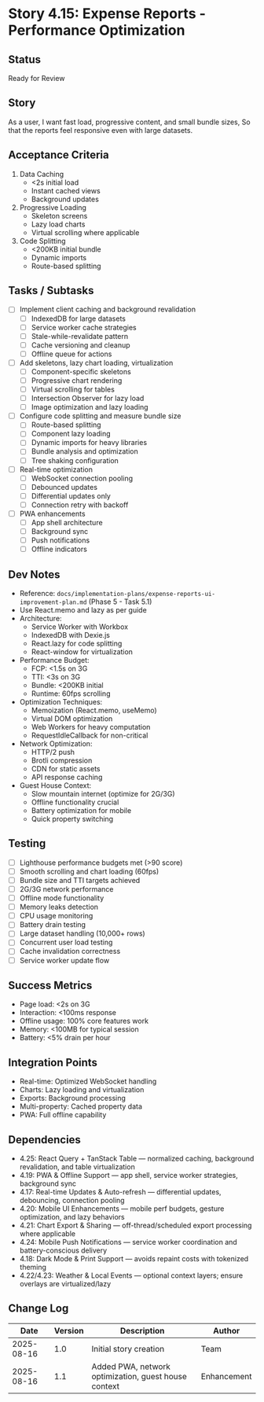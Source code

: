 # Story 4.15: Expense Reports - Performance Optimization

## Status
Ready for Review

## Story
As a user,
I want fast load, progressive content, and small bundle sizes,
So that the reports feel responsive even with large datasets.

## Acceptance Criteria
1. Data Caching
   - <2s initial load
   - Instant cached views
   - Background updates
2. Progressive Loading
   - Skeleton screens
   - Lazy load charts
   - Virtual scrolling where applicable
3. Code Splitting
   - <200KB initial bundle
   - Dynamic imports
   - Route-based splitting

## Tasks / Subtasks
- [ ] Implement client caching and background revalidation
  - [ ] IndexedDB for large datasets
  - [ ] Service worker cache strategies
  - [ ] Stale-while-revalidate pattern
  - [ ] Cache versioning and cleanup
  - [ ] Offline queue for actions
- [ ] Add skeletons, lazy chart loading, virtualization
  - [ ] Component-specific skeletons
  - [ ] Progressive chart rendering
  - [ ] Virtual scrolling for tables
  - [ ] Intersection Observer for lazy load
  - [ ] Image optimization and lazy loading
- [ ] Configure code splitting and measure bundle size
  - [ ] Route-based splitting
  - [ ] Component lazy loading
  - [ ] Dynamic imports for heavy libraries
  - [ ] Bundle analysis and optimization
  - [ ] Tree shaking configuration
- [ ] Real-time optimization
  - [ ] WebSocket connection pooling
  - [ ] Debounced updates
  - [ ] Differential updates only
  - [ ] Connection retry with backoff
- [ ] PWA enhancements
  - [ ] App shell architecture
  - [ ] Background sync
  - [ ] Push notifications
  - [ ] Offline indicators

## Dev Notes
- Reference: `docs/implementation-plans/expense-reports-ui-improvement-plan.md` (Phase 5 - Task 5.1)
- Use React.memo and lazy as per guide
- Architecture:
  - Service Worker with Workbox
  - IndexedDB with Dexie.js
  - React.lazy for code splitting
  - React-window for virtualization
- Performance Budget:
  - FCP: <1.5s on 3G
  - TTI: <3s on 3G
  - Bundle: <200KB initial
  - Runtime: 60fps scrolling
- Optimization Techniques:
  - Memoization (React.memo, useMemo)
  - Virtual DOM optimization
  - Web Workers for heavy computation
  - RequestIdleCallback for non-critical
- Network Optimization:
  - HTTP/2 push
  - Brotli compression
  - CDN for static assets
  - API response caching
- Guest House Context:
  - Slow mountain internet (optimize for 2G/3G)
  - Offline functionality crucial
  - Battery optimization for mobile
  - Quick property switching

## Testing
- [ ] Lighthouse performance budgets met (>90 score)
- [ ] Smooth scrolling and chart loading (60fps)
- [ ] Bundle size and TTI targets achieved
- [ ] 2G/3G network performance
- [ ] Offline mode functionality
- [ ] Memory leaks detection
- [ ] CPU usage monitoring
- [ ] Battery drain testing
- [ ] Large dataset handling (10,000+ rows)
- [ ] Concurrent user load testing
- [ ] Cache invalidation correctness
- [ ] Service worker update flow

## Success Metrics
- Page load: <2s on 3G
- Interaction: <100ms response
- Offline usage: 100% core features work
- Memory: <100MB for typical session
- Battery: <5% drain per hour

## Integration Points
- Real-time: Optimized WebSocket handling
- Charts: Lazy loading and virtualization
- Exports: Background processing
- Multi-property: Cached property data
- PWA: Full offline capability

## Dependencies
- 4.25: React Query + TanStack Table — normalized caching, background revalidation, and table virtualization
- 4.19: PWA & Offline Support — app shell, service worker strategies, background sync
- 4.17: Real-time Updates & Auto-refresh — differential updates, debouncing, connection pooling
- 4.20: Mobile UI Enhancements — mobile perf budgets, gesture optimization, and lazy behaviors
- 4.21: Chart Export & Sharing — off-thread/scheduled export processing where applicable
- 4.24: Mobile Push Notifications — service worker coordination and battery-conscious delivery
- 4.18: Dark Mode & Print Support — avoids repaint costs with tokenized theming
- 4.22/4.23: Weather & Local Events — optional context layers; ensure overlays are virtualized/lazy

## Change Log
| Date | Version | Description | Author |
|------|---------|-------------|--------|
| 2025-08-16 | 1.0 | Initial story creation | Team |
| 2025-08-16 | 1.1 | Added PWA, network optimization, guest house context | Enhancement |
